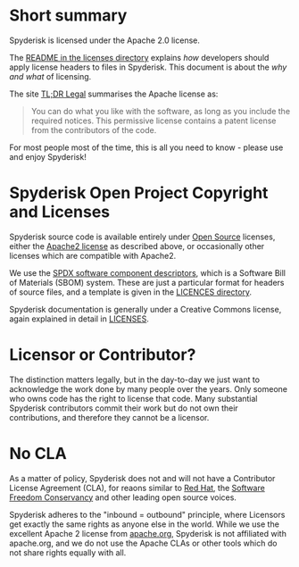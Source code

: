 # Short summary

Spyderisk is licensed under the Apache 2.0 license.

The [README in the licenses directory](./LICENSES/README.md) explains *how* developers should apply
license headers to files in Spyderisk. This document is about the *why and what* of licensing.

The site [TL;DR Legal](https://www.tldrlegal.com/license/apache-license-2-0-apache-2-0)
summarises the Apache license as:
> You can do what you like with the software, as long as you include the required notices.
> This permissive license contains a patent license from the contributors of the code.

For most people most of the time, this is all you need to know - please use and enjoy Spyderisk!

# Spyderisk Open Project Copyright and Licenses

Spyderisk source code is available entirely under [Open
Source](https://opensource.org/osd) licenses, either the [Apache2
license](licenses/LICENSE-2.0.txt) as described above, or occasionally other licenses which are
compatible with Apache2. 

We use the [SPDX software component descriptors](https://spdx.dev/), which is a
Software Bill of Materials (SBOM) system. These are just a particular format for
headers of source files, and a template is given in the [LICENCES directory](./LICENSES/README.md).

Spyderisk documentation is generally under a Creative Commons license, again
explained in detail in [LICENSES](LICENSES/README.md).

# Licensor or Contributor?

The distinction matters legally, but in the day-to-day we just want to
acknowledge the work done by many people over the years. Only someone who owns
code has the right to license that code. Many substantial Spyderisk
contributors commit their work but do not own their contributions, and
therefore they cannot be a licensor.

# No CLA

As a matter of policy, Spyderisk does not and will not have a Contributor License Agreement (CLA),
for reaons similar to [Red Hat](https://opensource.com/article/19/2/cla-problems),
the [Software Freedom Conservancy](https://sfconservancy.org/blog/2014/jun/09/do-not-need-cla/) and
other leading open source voices. 

Spyderisk adheres to the "inbound = outbound" principle, where Licensors get
exactly the same rights as anyone else in the world. While we use the excellent
Apache 2 license from [apache.org](https://apache.org), Spyderisk is not
affiliated with apache.org, and we do not use the Apache CLAs or other tools
which do not share rights equally with all.

